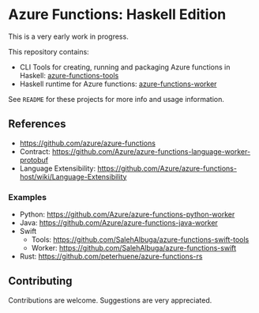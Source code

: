 # Azure Functions: Haskell Edition

This is a very early work in progress.

This repository contains:

- CLI Tools for creating, running and packaging Azure functions in Haskell: [azure-functions-tools](./azure-functions-tools/README.md)
- Haskell runtime for Azure functions: [azure-functions-worker](./azure-functions-worker/README.md)

See `README` for these projects for more info and usage information.

## References

* <https://github.com/azure/azure-functions>
* Contract: <https://github.com/Azure/azure-functions-language-worker-protobuf>
* Language Extensibility: <https://github.com/Azure/azure-functions-host/wiki/Language-Extensibility>

### Examples

* Python: <https://github.com/Azure/azure-functions-python-worker>
* Java: <https://github.com/Azure/azure-functions-java-worker>
* Swift
  * Tools: <https://github.com/SalehAlbuga/azure-functions-swift-tools>
  * Worker: <https://github.com/SalehAlbuga/azure-functions-swift>
* Rust: <https://github.com/peterhuene/azure-functions-rs>

## Contributing

Contributions are welcome. Suggestions are very appreciated.
